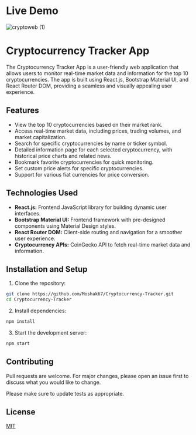 # Live Demo

![cryptoweb (1)](https://github.com/Moshak67/Cryptocurrency-Tracker/assets/51073624/d70ef1f2-dc33-43ab-83de-bec1e1649a2d)



# Cryptocurrency Tracker App

The Cryptocurrency Tracker App is a user-friendly web application that allows users to monitor real-time market data and information for the top 10 cryptocurrencies. The app is built using React.js, Bootstrap Material UI, and React Router DOM, providing a seamless and visually appealing user experience.

## Features

- View the top 10 cryptocurrencies based on their market rank.
- Access real-time market data, including prices, trading volumes, and market capitalization.
- Search for specific cryptocurrencies by name or ticker symbol.
- Detailed information page for each selected cryptocurrency, with historical price charts and related news.
- Bookmark favorite cryptocurrencies for quick monitoring.
- Set custom price alerts for specific cryptocurrencies.
- Support for various fiat currencies for price conversion.

## Technologies Used

- **React.js:** Frontend JavaScript library for building dynamic user interfaces.
- **Bootstrap Material UI:** Frontend framework with pre-designed components using Material Design styles.
- **React Router DOM:** Client-side routing and navigation for a smoother user experience.
- **Cryptocurrency APIs:** CoinGecko API to fetch real-time market data and information.

## Installation and Setup

1. Clone the repository:

```bash
git clone https://github.com/Moshak67/Cryptocurrency-Tracker.git
cd Cryptocurrency-Tracker
```
2. Install dependencies:

```bash
npm install
```
3. Start the development server:

```bash
npm start
```
## Contributing

Pull requests are welcome. For major changes, please open an issue first
to discuss what you would like to change.

Please make sure to update tests as appropriate.

## License

[MIT](https://choosealicense.com/licenses/mit/)
